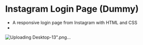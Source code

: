 # Instagram Login Page (Dummy)
- A responsive login page from Instagram with HTML and CSS
- 
![Uploading Desktop-13".png…]()

